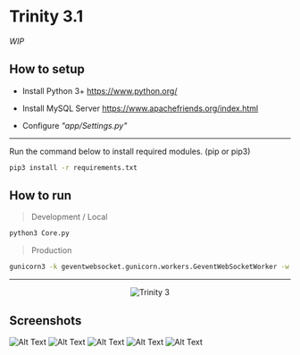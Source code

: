 Trinity 3.1
====
*WIP*

How to setup
-------------------
- Install Python 3+
https://www.python.org/

- Install MySQL Server
https://www.apachefriends.org/index.html

- Configure *"app/Settings.py"*

--------------------
Run the command below to install required modules. (pip or pip3)

```sh
pip3 install -r requirements.txt
```

How to run
----------------
> Development / Local
```sh
python3 Core.py
```


> Production
```sh
gunicorn3 -k geventwebsocket.gunicorn.workers.GeventWebSocketWorker -w 1 Core:app
```

------------------



<p align="center">
  <img src="http://i.imgur.com/k8I15Gh.png" alt="Trinity 3"/>
</p>

## Screenshots
![Alt Text](http://image.prntscr.com/image/8c36a0e9d5eb4c3aa23806032e39f341.png)
![Alt Text](http://image.prntscr.com/image/019c80da5c47430d957787dcfeb3fc01.png)
![Alt Text](http://image.prntscr.com/image/e6951df674ed496b827154942bc91f08.png)
![Alt Text](http://image.prntscr.com/image/52f4fd5e66e74fcaad8fe50ca54ae043.png)
![Alt Text](http://image.prntscr.com/image/4ae0d358e96f4048a117dd73f58c4588.png)
